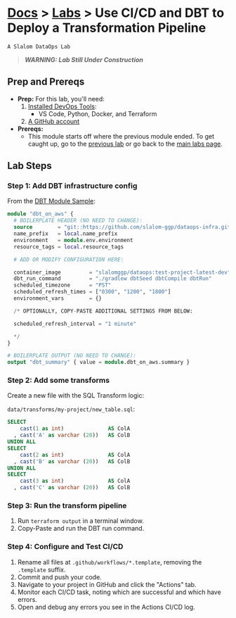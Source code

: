 # [Docs](../README.md) > [Labs](./index.md) > **Use CI/CD and DBT to Deploy a Transformation Pipeline**

`A Slalom DataOps Lab`

> _**WARNING: Lab Still Under Construction**_

## Prep and Prereqs

* **Prep:** For this lab, you'll need:
  1. [Installed DevOps Tools](../setup.html):
     * VS Code, Python, Docker, and Terraform
  2. [A GitHub account](./intro)
* **Prereqs:**
  * This module starts off where the previous module ended. To get caught up, go to the
    [previous lab](rds-database.md) or go back to the [main labs page](./index.md).

## Lab Steps

### Step 1: Add DBT infrastructure config

From the [DBT Module Sample](https://github.com/slalom-ggp/dataops-infra/blob/master/samples/dbt-and-singer-on-aws/03_data-build-tool.tf):

```tf
module "dbt_on_aws" {
  # BOILERPLATE HEADER (NO NEED TO CHANGE):
  source        = "git::https://github.com/slalom-ggp/dataops-infra.git//catalog/aws/dbt?ref=master"
  name_prefix   = local.name_prefix
  environment   = module.env.environment
  resource_tags = local.resource_tags

  # ADD OR MODIFY CONFIGURATION HERE:

  container_image         = "slalomggp/dataops:test-project-latest-dev"
  dbt_run_command         = "./gradlew dbtSeed dbtCompile dbtRun"
  scheduled_timezone      = "PST"
  scheduled_refresh_times = ["0300", "1200", "1800"]
  environment_vars        = {}

  /* OPTIONALLY, COPY-PASTE ADDITIONAL SETTINGS FROM BELOW:

  scheduled_refresh_interval = "1 minute"

  */
}

# BOILERPLATE OUTPUT (NO NEED TO CHANGE):
output "dbt_summary" { value = module.dbt_on_aws.summary }
```

### Step 2: Add some transforms

Create a new file with the SQL Transform logic:

`data/transforms/my-project/new_table.sql`:

```sql
SELECT
    cast(1 as int)              AS ColA
  , cast('A' as varchar (20))   AS ColB
UNION ALL
SELECT
    cast(2 as int)              AS ColA
  , cast('B' as varchar (20))   AS ColB
UNION ALL
SELECT
    cast(3 as int)              AS ColA
  , cast('C' as varchar (20))   AS ColB
```

### Step 3: Run the transform pipeline

1. Run `terraform output` in a terminal window.
2. Copy-Paste and run the DBT run command.

### Step 4: Configure and Test CI/CD

1. Rename all files at `.github/workflows/*.template`, removing the `.template` suffix.
2. Commit and push your code.
3. Navigate to your project in GitHub and click the "Actions" tab.
4. Monitor each CI/CD task, noting which are successful and which have errors.
5. Open and debug any errors you see in the Actions CI/CD log.

